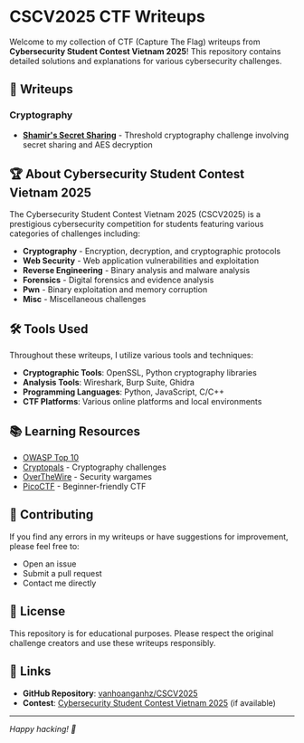 # CSCV2025 CTF Writeups

Welcome to my collection of CTF (Capture The Flag) writeups from **Cybersecurity Student Contest Vietnam 2025**! This repository contains detailed solutions and explanations for various cybersecurity challenges.

## 📁 Writeups

### Cryptography
- **[Shamir's Secret Sharing](./Shamir's_Secret_Sharing.md)** - Threshold cryptography challenge involving secret sharing and AES decryption

## 🏆 About Cybersecurity Student Contest Vietnam 2025

The Cybersecurity Student Contest Vietnam 2025 (CSCV2025) is a prestigious cybersecurity competition for students featuring various categories of challenges including:
- **Cryptography** - Encryption, decryption, and cryptographic protocols
- **Web Security** - Web application vulnerabilities and exploitation
- **Reverse Engineering** - Binary analysis and malware analysis
- **Forensics** - Digital forensics and evidence analysis
- **Pwn** - Binary exploitation and memory corruption
- **Misc** - Miscellaneous challenges

## 🛠️ Tools Used

Throughout these writeups, I utilize various tools and techniques:
- **Cryptographic Tools**: OpenSSL, Python cryptography libraries
- **Analysis Tools**: Wireshark, Burp Suite, Ghidra
- **Programming Languages**: Python, JavaScript, C/C++
- **CTF Platforms**: Various online platforms and local environments

## 📚 Learning Resources

- [OWASP Top 10](https://owasp.org/www-project-top-ten/)
- [Cryptopals](https://cryptopals.com/) - Cryptography challenges
- [OverTheWire](https://overthewire.org/) - Security wargames
- [PicoCTF](https://picoctf.org/) - Beginner-friendly CTF

## 🤝 Contributing

If you find any errors in my writeups or have suggestions for improvement, please feel free to:
- Open an issue
- Submit a pull request
- Contact me directly

## 📝 License

This repository is for educational purposes. Please respect the original challenge creators and use these writeups responsibly.

## 🔗 Links

- **GitHub Repository**: [vanhoanganhz/CSCV2025](https://github.com/vanhoanganhz/CSCV2025)
- **Contest**: [Cybersecurity Student Contest Vietnam 2025](https://cscv2025.com) (if available)

---

*Happy hacking! 🚀*
